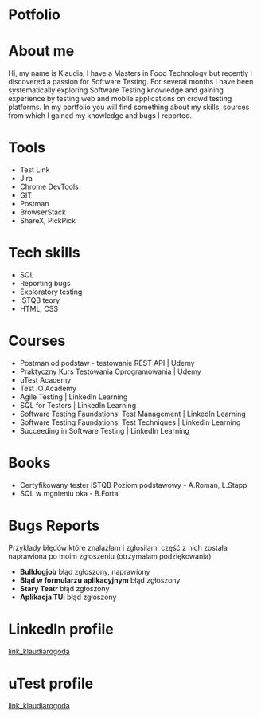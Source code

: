 # Potfolio
# About me
Hi, my name is Klaudia, I have a Masters in Food Technology but recently i discovered a passion for Software Testing. For several months I have been systematically exploring Software Testing knowledge and gaining experience by testing web and mobile applications on crowd testing platforms. In my portfolio you will find something about my skills, sources from which I gained my knowledge and bugs I reported.
# Tools
* Test Link
* Jira
* Chrome DevTools
* GIT
* Postman
* BrowserStack
* ShareX, PickPick
# Tech skills
* SQL
* Reporting bugs
* Exploratory testing
* ISTQB teory
* HTML, CSS
# Courses
* Postman od podstaw - testowanie REST API | Udemy
* Praktyczny Kurs Testowania Oprogramowania | Udemy
* uTest Academy
* Test IO Academy
* Agile Testing | LinkedIn Learning
* SQL for Testers | LinkedIn Learning
* Software Testing Faundations: Test Management | LinkedIn Learning
* Software Testing Faundations: Test Techniques | LinkedIn Learning
* Succeeding in Software Testing | LinkedIn Learning
# Books
* Certyfikowany tester ISTQB Poziom podstawowy - A.Roman, L.Stapp
* SQL w mgnieniu oka - B.Forta
# Bugs Reports
Przykłady błędów które znalazłam i zgłosiłam, część z nich została naprawiona po moim zgłoszeniu (otrzymałam podziękowania)
* **Bulldogjob** błąd zgłoszony, naprawiony
* **Błąd w formularzu aplikacyjnym** błąd zgłoszony
* **Stary Teatr** błąd zgłoszony
* **Aplikacja TUI** błąd zgłoszony

# LinkedIn profile 
[link_klaudiarogoda](https://www.linkedin.com/in/klaudia-rogoda-46548620a/)
# uTest profile
[link_klaudiarogoda](https://www.utest.com/profile/klaudiarogoda/about)
